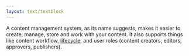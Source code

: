 ```yaml
---
layout: text/textblock
---
```

A content management system, as its name suggests, makes it easier to create, manage, store and work with your content. It also supports things like content workflow, [lifecycle](/content-strategy/manage-content-requests/), and user roles (content creators, editors, approvers, publishers).
